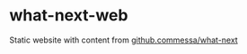 what-next-web
=============

Static website with content from [github.commessa/what-next](https://github.com/messa/what-next)
